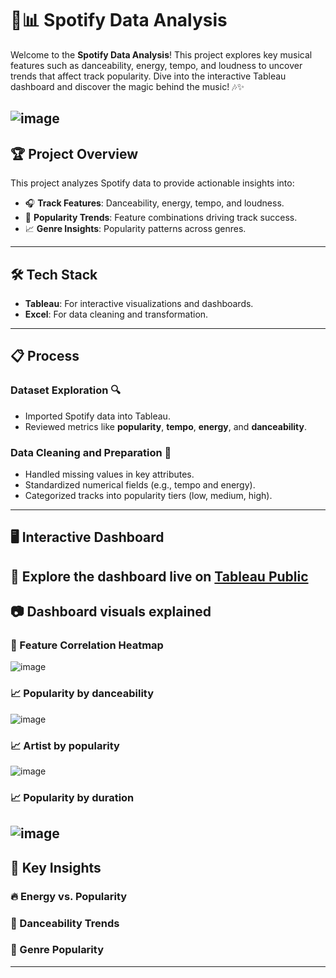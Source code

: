 # 🎵📊 Spotify Data Analysis
Welcome to the **Spotify Data Analysis**! This project explores key musical features such as danceability, energy, tempo, and loudness to uncover trends that affect track popularity. Dive into the interactive Tableau dashboard and discover the magic behind the music! 🎶✨

![image](https://github.com/user-attachments/assets/e7b78be9-1e5a-4787-b31b-71e16ed6e1f8)
---
## 🏆 **Project Overview**
This project analyzes Spotify data to provide actionable insights into:
- 🎧 **Track Features**: Danceability, energy, tempo, and loudness.
- 🌟 **Popularity Trends**: Feature combinations driving track success.
- 📈 **Genre Insights**: Popularity patterns across genres.
---
## 🛠️ **Tech Stack**
- **Tableau**: For interactive visualizations and dashboards.
- **Excel**: For data cleaning and transformation.  
---
## 📋 **Process**
### Dataset Exploration 🔍
- Imported Spotify data into Tableau.
- Reviewed metrics like **popularity**, **tempo**, **energy**, and **danceability**.  

### Data Cleaning and Preparation 🧹
- Handled missing values in key attributes.
- Standardized numerical fields (e.g., tempo and energy).
- Categorized tracks into popularity tiers (low, medium, high).  
---
## 🖥️ **Interactive Dashboard**
🎯 Explore the dashboard live on [Tableau Public](https://public.tableau.com/app/profile/swapna.macha/viz/SpotifyDataAnalysis_17328981242230/MyDashboard)
---
## 📷 **Dashboard visuals explained**
### 🔧 Feature Correlation Heatmap
![image](https://github.com/user-attachments/assets/4e4be951-75f0-472f-b0fc-1cd095e11fce)
### 📈 Popularity by danceability
![image](https://github.com/user-attachments/assets/cb0b4d87-4096-41e2-b4f9-d3d9e086976e)
### 📈 Artist by popularity
![image](https://github.com/user-attachments/assets/fba14e2a-79fe-49dc-a814-1e90143398fc)
### 📈 Popularity by duration
![image](https://github.com/user-attachments/assets/7b705fb5-14ef-44ea-9f39-8700288fe9a9)
---
## 🚀 **Key Insights**
### 🔥 Energy vs. Popularity
### 💃 Danceability Trends
### 🎸 Genre Popularity
---
